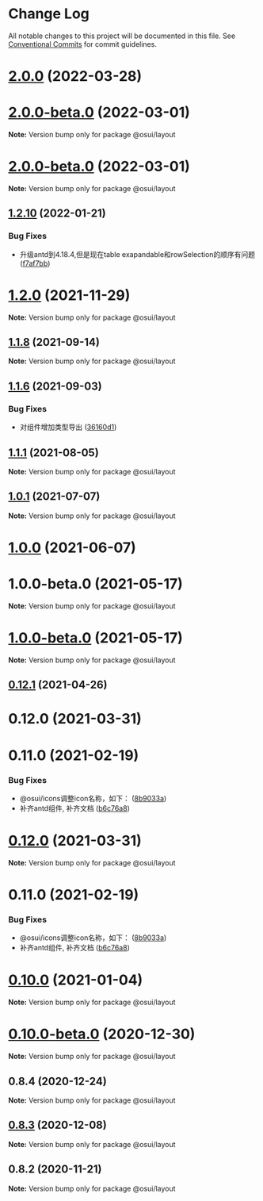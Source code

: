 # Change Log

All notable changes to this project will be documented in this file.
See [Conventional Commits](https://conventionalcommits.org) for commit guidelines.

# [2.0.0](https://gitee.com/gitee-fe/osui/tree/master/compare/v1.2.26...v2.0.0) (2022-03-28)



# [2.0.0-beta.0](https://gitee.com/gitee-fe/osui/tree/master/compare/v1.2.18...v2.0.0-beta.0) (2022-03-01)

**Note:** Version bump only for package @osui/layout





# [2.0.0-beta.0](https://gitee.com/gitee-fe/osui/tree/master/compare/v1.2.18...v2.0.0-beta.0) (2022-03-01)

**Note:** Version bump only for package @osui/layout





## [1.2.10](https://gitee.com/gitee-fe/osui/tree/master/compare/v1.2.9...v1.2.10) (2022-01-21)


### Bug Fixes

* 升级antd到4.18.4,但是现在table exapandable和rowSelection的顺序有问题 ([f7af7bb](https://gitee.com/gitee-fe/osui/tree/master/commits/f7af7bbad5ed53099f4cc4c97c5852e631846616))





# [1.2.0](https://gitee.com/gitee-fe/osui/tree/master/compare/v1.1.23...v1.2.0) (2021-11-29)

**Note:** Version bump only for package @osui/layout





## [1.1.8](https://gitee.com/gitee-fe/osui/tree/master/compare/v1.1.7...v1.1.8) (2021-09-14)

**Note:** Version bump only for package @osui/layout





## [1.1.6](https://gitee.com/gitee-fe/osui/tree/master/compare/v1.1.5...v1.1.6) (2021-09-03)


### Bug Fixes

* 对组件增加类型导出 ([36160d1](https://gitee.com/gitee-fe/osui/tree/master/commits/36160d14e8fee068f34d363d529345d95cfbd39e))





## [1.1.1](https://gitee.com/gitee-fe/osui/tree/master/compare/v1.0.0-beta.1...v1.1.1) (2021-08-05)

**Note:** Version bump only for package @osui/layout





## [1.0.1](https://gitee.com/gitee-fe/osui/tree/master/compare/@osui/layout@1.0.0...@osui/layout@1.0.1) (2021-07-07)

**Note:** Version bump only for package @osui/layout





# [1.0.0](https://gitee.com/gitee-fe/osui/tree/master/compare/@osui/layout@0.12.1...@osui/layout@1.0.0) (2021-06-07)



# 1.0.0-beta.0 (2021-05-17)

**Note:** Version bump only for package @osui/layout





# [1.0.0-beta.0](https://gitee.com/gitee-fe/osui/tree/master/compare/v0.12.1...v1.0.0-beta.0) (2021-05-17)

**Note:** Version bump only for package @osui/layout





## [0.12.1](https://gitee.com/gitee-fe/osui/tree/master/compare/@osui/layout@0.10.0...@osui/layout@0.12.1) (2021-04-26)



# 0.12.0 (2021-03-31)



# 0.11.0 (2021-02-19)


### Bug Fixes

* @osui/icons调整icon名称，如下： ([8b9033a](https://gitee.com/gitee-fe/osui/tree/master/commits/8b9033af14f14ebae853692523739ca22c64123a))
* 补齐antd组件, 补齐文档 ([b6c76a8](https://gitee.com/gitee-fe/osui/tree/master/commits/b6c76a864b121479e151a97e926546f3370d0aed))





# [0.12.0](https://gitee.com/gitee-fe/osui/tree/master/compare/v0.11.0...v0.12.0) (2021-03-31)

**Note:** Version bump only for package @osui/layout





# 0.11.0 (2021-02-19)


### Bug Fixes

* @osui/icons调整icon名称，如下： ([8b9033a](https://gitee.com/gitee-fe/osui/tree/master/commits/8b9033af14f14ebae853692523739ca22c64123a))
* 补齐antd组件, 补齐文档 ([b6c76a8](https://gitee.com/gitee-fe/osui/tree/master/commits/b6c76a864b121479e151a97e926546f3370d0aed))





# [0.10.0](https://gitee.com/gitee-fe/osui/tree/master/compare/@osui/layout@0.10.0-beta.0...@osui/layout@0.10.0) (2021-01-04)

**Note:** Version bump only for package @osui/layout





# [0.10.0-beta.0](https://gitee.com/gitee-fe/osui/tree/master/compare/@osui/layout@0.8.4...@osui/layout@0.10.0-beta.0) (2020-12-30)

**Note:** Version bump only for package @osui/layout





## 0.8.4 (2020-12-24)

**Note:** Version bump only for package @osui/layout





## [0.8.3](https://gitee.com/gitee-fe/osui/tree/master/compare/@osui/layout@0.8.2...@osui/layout@0.8.3) (2020-12-08)

**Note:** Version bump only for package @osui/layout





## 0.8.2 (2020-11-21)

**Note:** Version bump only for package @osui/layout
